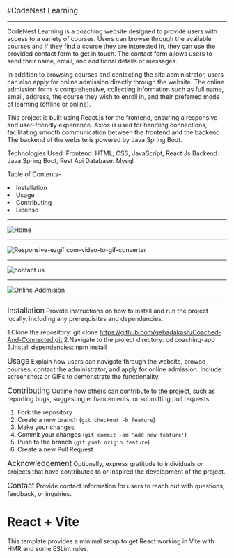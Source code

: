 #<span style="font-size:larger;">CodeNest Learning</span>
<hr>

CodeNest Learning is a coaching website designed to provide users with access to a variety of courses. Users can browse through the available courses and if they find a course they are interested in, they can use the provided contact form to get in touch. The contact form allows users to send their name, email, and additional details or messages.

In addition to browsing courses and contacting the site administrator, users can also apply for online admission directly through the website. The online admission form is comprehensive, collecting information such as full name, email, address, the course they wish to enroll in, and their preferred mode of learning (offline or online).

This project is built using React.js for the frontend, ensuring a responsive and user-friendly experience. Axios is used for handling connections, facilitating smooth communication between the frontend and the backend. The backend of the website is powered by Java Spring Boot.


Technologies Used:
Frontend: HTML, CSS, JavaScript, React Js
Backend: Java Spring Boot, Rest Api
Database: Mysql


Table of Contents-
<li>Installation</li>
<li>Usage</li>
<li>Contributing</li>
<li>License</li>

<hr>


![Home](https://github.com/gebadakash/Coached-And-Connected/assets/137673292/c7576a24-3da9-48b9-b19c-304deb13458b)

<hr>

![Responsive-ezgif com-video-to-gif-converter](https://github.com/gebadakash/Coached-And-Connected/assets/137673292/1ee46747-68e1-4130-9bab-686b21917d9d)


<hr>

![contact us](https://github.com/gebadakash/Coached-And-Connected/assets/137673292/fd17a7ac-96ff-49f2-83b0-59009c0434a4)

<hr>

![Online Addmision](https://github.com/gebadakash/Coached-And-Connected/assets/137673292/14f24205-50c0-44ff-ac01-20cc4d2ce2cd)


<hr>
<span style="font-size:larger;">Installation</span>
Provide instructions on how to install and run the project locally, including any prerequisites and dependencies.

1.Clone the repository: git clone https://github.com/gebadakash/Coached-And-Connected.git
2.Navigate to the project directory: cd coaching-app
3.Install dependencies: npm install

<span style="font-size:larger;">Usage</span>
Explain how users can navigate through the website, browse courses, contact the administrator, and apply for online admission. 
Include screenshots or GIFs to demonstrate the functionality.


<span style="font-size:larger;">Contributing</span>
Outline how others can contribute to the project, such as reporting bugs, 
suggesting enhancements, or submitting pull requests.


1. Fork the repository
2. Create a new branch (`git checkout -b feature`)
3. Make your changes
4. Commit your changes (`git commit -am 'Add new feature'`)
5. Push to the branch (`git push origin feature`)
6. Create a new Pull Request


<span style="font-size:larger;">Acknowledgement</span>
Optionally, express gratitude to individuals or projects that have contributed to or inspired the development of the project.

<span style="font-size:larger;">Contact</span>
Provide contact information for users to reach out with questions, feedback, or inquiries.


# React + Vite

This template provides a minimal setup to get React working in Vite with HMR and some ESLint rules.

